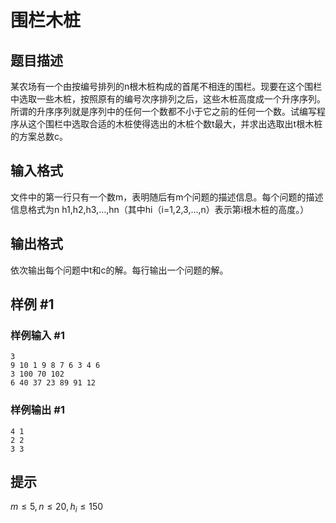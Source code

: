 # 围栏木桩

## 题目描述

某农场有一个由按编号排列的n根木桩构成的首尾不相连的围栏。现要在这个围栏中选取一些木桩，按照原有的编号次序排列之后，这些木桩高度成一个升序序列。所谓的升序序列就是序列中的任何一个数都不小于它之前的任何一个数。试编写程序从这个围栏中选取合适的木桩使得选出的木桩个数t最大，并求出选取出t根木桩的方案总数c。


## 输入格式

文件中的第一行只有一个数m，表明随后有m个问题的描述信息。每个问题的描述信息格式为n h1,h2,h3,…,hn（其中hi（i=1,2,3,…,n）表示第i根木桩的高度。）


## 输出格式

依次输出每个问题中t和c的解。每行输出一个问题的解。


## 样例 #1

### 样例输入 #1
```
3
9 10 1 9 8 7 6 3 4 6
3 100 70 102
6 40 37 23 89 91 12
```

### 样例输出 #1

```
4 1
2 2
3 3
```

## 提示

$m\le 5,n\le 20,h_i\le 150$


